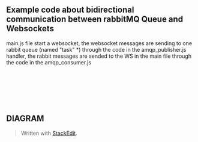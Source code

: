 ## Example code about bidirectional communication between rabbitMQ Queue and Websockets

main.js file start a websocket, the websocket messages are sending to one rabbit queue (named "task" \*) through the code in the amqp_publisher.js handler, the rabbit messages are sended to the WS in the main file through the code in the amqp_consumer.js

<br>
<br>
<br>
<br>
         <br>

## DIAGRAM

> Written with [StackEdit](https://stackedit.io/).
